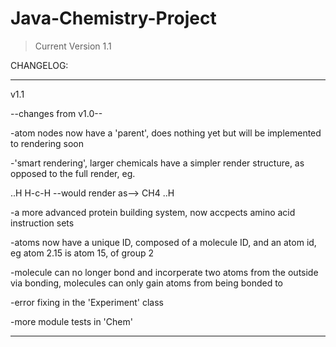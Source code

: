 Java-Chemistry-Project
======================

> Current Version 1.1

CHANGELOG:

---------------------------------------------------
v1.1

--changes from v1.0--

-atom nodes now have a 'parent', does nothing yet but will be
implemented to rendering soon

-'smart rendering', larger chemicals have a simpler
render structure, as opposed to the full render, eg.

..H
H-c-H  --would render as--> CH4
..H

-a more advanced protein building system, now accpects
amino acid instruction sets

-atoms now have a unique ID, composed of a molecule ID, and
an atom id, eg atom 2.15 is atom 15, of group 2

-molecule can no longer bond and incorperate two atoms
from the outside via bonding, molecules can only
gain atoms from being bonded to

-error fixing in the 'Experiment' class

-more module tests in 'Chem'

------------------------------------------------------

